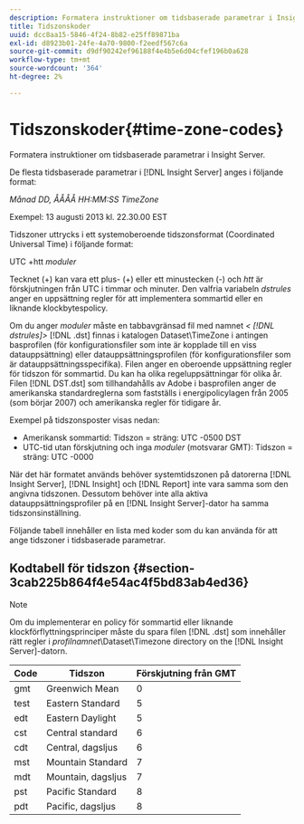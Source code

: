 ```yaml
---
description: Formatera instruktioner om tidsbaserade parametrar i Insight Server.
title: Tidszonskoder
uuid: dcc8aa15-5846-4f24-8b82-e25ff89871ba
exl-id: d8923b01-24fe-4a70-9800-f2eedf567c6a
source-git-commit: d9df90242ef96188f4e4b5e6d04cfef196b0a628
workflow-type: tm+mt
source-wordcount: '364'
ht-degree: 2%

---
```


# Tidszonskoder{#time-zone-codes}

Formatera instruktioner om tidsbaserade parametrar i Insight Server.

De flesta tidsbaserade parametrar i [!DNL Insight Server] anges i följande format:

*Månad DD, ÅÅÅÅ HH:MM:SS TimeZone*

Exempel: 13 augusti 2013 kl. 22.30.00 EST

Tidszoner uttrycks i ett systemoberoende tidszonsformat (Coordinated Universal Time) i följande format:

UTC +htt *moduler*

Tecknet (+) kan vara ett plus- (+) eller ett minustecken (-) och *htt* är förskjutningen från UTC i timmar och minuter. Den valfria variabeln *dstrules* anger en uppsättning regler för att implementera sommartid eller en liknande klockbytespolicy.

Om du anger *moduler* måste en tabbavgränsad fil med namnet *&lt; [!DNL dstrules]>* [!DNL .dst] finnas i katalogen Dataset\TimeZone i antingen basprofilen (för konfigurationsfiler som inte är kopplade till en viss datauppsättning) eller datauppsättningsprofilen (för konfigurationsfiler som är datauppsättningsspecifika). Filen anger en oberoende uppsättning regler för tidszon för sommartid. Du kan ha olika regeluppsättningar för olika år. Filen [!DNL DST.dst] som tillhandahålls av Adobe i basprofilen anger de amerikanska standardreglerna som fastställs i energipolicylagen från 2005 (som börjar 2007) och amerikanska regler för tidigare år.

Exempel på tidszonsposter visas nedan:

* Amerikansk sommartid: Tidszon = sträng: UTC -0500 DST
* UTC-tid utan förskjutning och inga *moduler* (motsvarar GMT): Tidszon = sträng: UTC -0000

När det här formatet används behöver systemtidszonen på datorerna [!DNL Insight Server], [!DNL Insight] och [!DNL Report] inte vara samma som den angivna tidszonen. Dessutom behöver inte alla aktiva datauppsättningsprofiler på en [!DNL Insight Server]-dator ha samma tidszonsinställning.

Följande tabell innehåller en lista med koder som du kan använda för att ange tidszoner i tidsbaserade parametrar.

## Kodtabell för tidszon {#section-3cab225b864f4e54ac4f5bd83ab4ed36}

>[!NOTE]
>
>Om du implementerar en policy för sommartid eller liknande klockförflyttningsprinciper måste du spara filen [!DNL .dst] som innehåller rätt regler i *profilnamnet*\Dataset\Timezone directory on the [!DNL Insight Server]-datorn.

| Code | Tidszon | Förskjutning från GMT |
|---|---|---|
| gmt | Greenwich Mean | 0 |
| test | Eastern Standard | 5 |
| edt | Eastern Daylight | 5 |
| cst | Central standard | 6 |
| cdt | Central, dagsljus | 6 |
| mst | Mountain Standard | 7 |
| mdt | Mountain, dagsljus | 7 |
| pst | Pacific Standard | 8 |
| pdt | Pacific, dagsljus | 8 |
